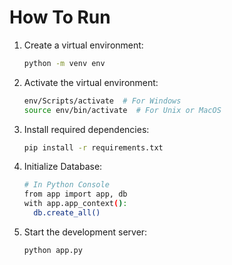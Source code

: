 
# How To Run

1. Create a virtual environment:
   ```bash
   python -m venv env
   ```

2. Activate the virtual environment:
   ```bash
   env/Scripts/activate  # For Windows
   source env/bin/activate  # For Unix or MacOS
   ```

3. Install required dependencies:
   ```bash
   pip install -r requirements.txt
   ```

4. Initialize Database:
   ```bash
   # In Python Console
   from app import app, db
   with app.app_context():
     db.create_all()
   ```

6. Start the development server:
   ```bash
   python app.py
   ```

